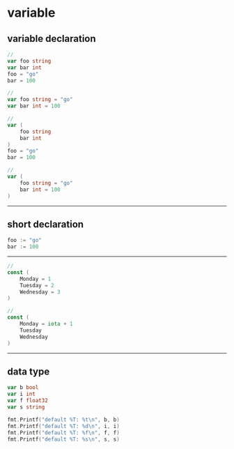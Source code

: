 # variable

## variable declaration

```go
//
var foo string
var bar int
foo = "go"
bar = 100

//
var foo string = "go"
var bar int = 100

//
var (
    foo string
    bar int
)
foo = "go"
bar = 100

//
var (
    foo string = "go"
    bar int = 100
)
```


---

## short declaration

```go
foo := "go"
bar := 100
```


---

```go
//
const (
    Monday = 1
    Tuesday = 2
    Wednesday = 3
)

//
const (
    Monday = iota + 1
    Tuesday
    Wednesday
)
```


---

## data type

```go
var b bool
var i int
var f float32
var s string

fmt.Printf("default %T: %t\n", b, b)
fmt.Printf("default %T: %d\n", i, i)
fmt.Printf("default %T: %f\n", f, f)
fmt.Printf("default %T: %s\n", s, s)
```
